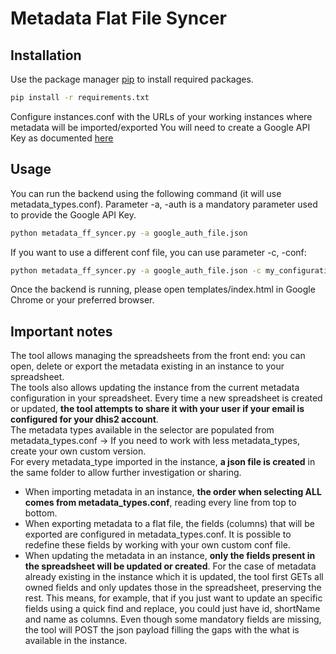 # Metadata Flat File Syncer

## Installation

Use the package manager [pip](https://pip.pypa.io/en/stable/) to install required packages.

```bash
pip install -r requirements.txt
```

Configure instances.conf with the URLs of your working instances where metadata will be imported/exported
You will need to create a Google API Key as documented [here](https://support.google.com/googleapi/answer/6158862?hl=en)

## Usage

You can run the backend using the following command (it will use metadata_types.conf). Parameter -a, -auth is a mandatory parameter used to provide the Google API Key.
```bash
python metadata_ff_syncer.py -a google_auth_file.json
```

If you want to use a different conf file, you can use parameter -c, -conf:
```bash
python metadata_ff_syncer.py -a google_auth_file.json -c my_configuration.conf
```

Once the backend is running, please open templates/index.html in Google Chrome or your preferred browser.

## Important notes

The tool allows managing the spreadsheets from the front end: you can open, delete or export the metadata existing in an instance to your spreadsheet.<br>
The tools also allows updating the instance from the current metadata configuration in your spreadsheet. 
Every time a new spreadsheet is created or updated, **the tool attempts to share it with your user if your email is configured for your dhis2 account**.<br>
The metadata types available in the selector are populated from metadata_types.conf -> If you need to work with less metadata_types, create your own custom version.<br>
For every metadata_type imported in the instance, **a json file is created** in the same folder to allow further investigation or sharing.<br>

- When importing metadata in an instance, **the order when selecting ALL comes from metadata_types.conf**, reading every line from top to bottom.<br>
- When exporting metadata to a flat file, the fields (columns) that will be exported are configured in metadata_types.conf. It is possible to redefine these fields by working with your own custom conf file.<br>
- When updating the metadata in an instance, **only the fields present in the spreadsheet will be updated or created**. For the case of metadata already existing in the instance which it is updated, the tool first GETs all owned fields and only updates those in the spreadsheet, preserving the rest. This means, for example, that if you just want to update an specific fields using a quick find and replace, you could just have id, shortName and name as columns. Even though some mandatory fields are missing, the tool will POST the json payload filling the gaps with the what is available in the instance.<br>

